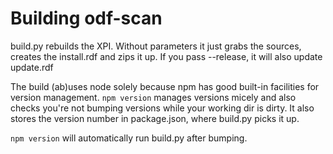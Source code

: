 # Building odf-scan

build.py rebuilds the XPI. Without parameters it just grabs the sources,
creates the install.rdf and zips it up. If you pass --release, it will
also update update.rdf

The build (ab)uses node solely because npm has good built-in facilities
for version management. `npm version` manages versions micely and also
checks you're not bumping versions while your working dir is dirty. It
also stores the version number in package.json, where build.py picks
it up.

`npm version` will automatically run build.py after bumping.
